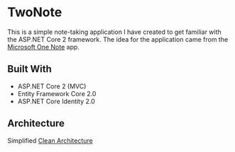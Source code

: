 # TwoNote

This is a simple note-taking application I have created to get familiar with the ASP.NET Core 2 framework. The idea for the application came from the [Microsoft One Note](https://www.onenote.com) app. 

## Built With
* ASP.NET Core 2 (MVC)
* Entity Framework Core 2.0
* ASP.NET Core Identity 2.0

## Architecture
Simplified [Clean Architecture](https://github.com/ardalis/CleanArchitecture)
